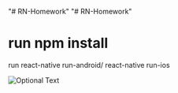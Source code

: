 "# RN-Homework" 
"# RN-Homework" 

# run npm install
  run react-native run-android/ react-native run-ios
  
  ![Optional Text](../master/1522394955677.JPEG)